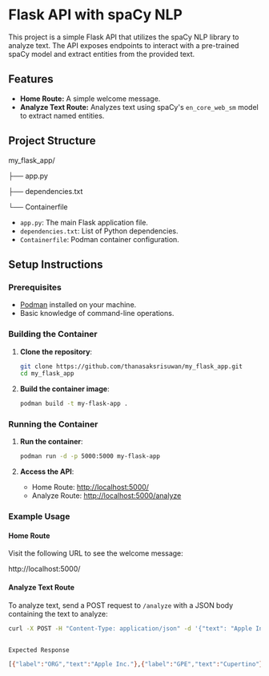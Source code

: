 # Flask API with spaCy NLP

This project is a simple Flask API that utilizes the spaCy NLP library to analyze text. The API exposes endpoints to interact with a pre-trained spaCy model and extract entities from the provided text.

## Features

- **Home Route:** A simple welcome message.
- **Analyze Text Route:** Analyzes text using spaCy's `en_core_web_sm` model to extract named entities.

## Project Structure

my_flask_app/

├── app.py

├── dependencies.txt

└── Containerfile


- `app.py`: The main Flask application file.
- `dependencies.txt`: List of Python dependencies.
- `Containerfile`: Podman container configuration.

## Setup Instructions

### Prerequisites

- [Podman](https://podman.io/getting-started/installation) installed on your machine.
- Basic knowledge of command-line operations.

### Building the Container

1. **Clone the repository**:

    ```bash
    git clone https://github.com/thanasaksrisuwan/my_flask_app.git
    cd my_flask_app
    ```

2. **Build the container image**:

    ```bash
    podman build -t my-flask-app .
    ```

### Running the Container

1. **Run the container**:

    ```bash
    podman run -d -p 5000:5000 my-flask-app
    ```

2. **Access the API**:
    - Home Route: [http://localhost:5000/](http://localhost:5000/)
    - Analyze Route: [http://localhost:5000/analyze](http://localhost:5000/analyze)

### Example Usage

#### Home Route

Visit the following URL to see the welcome message:

http://localhost:5000/

#### Analyze Text Route

To analyze text, send a POST request to `/analyze` with a JSON body containing the text to analyze:

```bash
curl -X POST -H "Content-Type: application/json" -d '{"text": "Apple Inc. is headquartered in Cupertino, California."}' http://localhost:5000/analyze


Expected Response

[{"label":"ORG","text":"Apple Inc."},{"label":"GPE","text":"Cupertino"},{"label":"GPE","text":"California"}]
